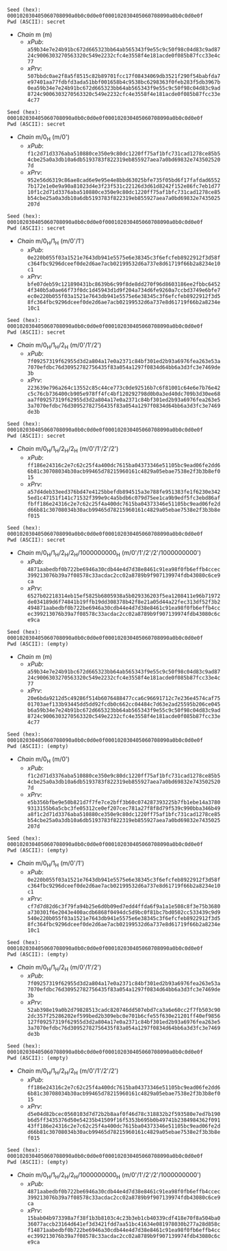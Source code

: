 ```
Seed (hex):  000102030405060708090a0b0c0d0e0f000102030405060708090a0b0c0d0e0f
Pwd (ASCII): secret
```

* *Chain* m (m)
  * *xPub*: `a59b34e7e24b91bc672d665323bb64ab565343f9e55c9c50f98c04d83c9ad8724c9006303270563320c549e2232cfc4e3558f4e181acde0f085b87fcc33e4c77`
  * *xPrv*: `507bbdc0ae2f8a5f8515c82b89701fcc17f08434069db3521f290f54babfda7e97401aa77fdbfd3ada51bbf001658b4c9538bc6298363f0feb283f5db3967b0ea59b34e7e24b91bc672d665323bb64ab565343f9e55c9c50f98c04d83c9ad8724c9006303270563320c549e2232cfc4e3558f4e181acde0f085b87fcc33e4c77`

```
Seed (hex):  000102030405060708090a0b0c0d0e0f000102030405060708090a0b0c0d0e0f
Pwd (ASCII): secret
```

* *Chain* m/0<sub>H</sub> (m/0')
  * *xPub*: `f1c2d71d3376aba510880ce350e9c80dc1220ff75af1bfc731cad1278ce85b54cbe25a0a3db10a6db5193783f822319eb855927aea7a0bd69832e7435025207d`
  * *xPrv*: `952e56d6319c86ae8cad6e9e95e4e8bbd63025bfe735f05bd6f17fafdad65527b172e1e0e9a90a81023d4e3f23f531c22126d3d61d8242f152e86fc7eb1d7710f1c2d71d3376aba510880ce350e9c80dc1220ff75af1bfc731cad1278ce85b54cbe25a0a3db10a6db5193783f822319eb855927aea7a0bd69832e7435025207d`

```
Seed (hex):  000102030405060708090a0b0c0d0e0f000102030405060708090a0b0c0d0e0f
Pwd (ASCII): secret
```

* *Chain* m/0<sub>H</sub>/1<sub>H</sub> (m/0'/1')
  * *xPub*: `0e220b055f03a1521e7643db941e5575e6e38345c3f6efcfeb8922912f3d58fc364fbc9296dceef0de2d6ae7acb02199532d6a737e8d61719f66b2a8234e10c1`
  * *xPrv*: `bfe07deb59c121890431bc8639b6c99f8de8dd270f96d8603186ee2fbbc64524f340b5a0ae66f73f0dc1d45943d1d9f204a734d6fe9260a7ccbd3749e6bfe7ec0e220b055f03a1521e7643db941e5575e6e38345c3f6efcfeb8922912f3d58fc364fbc9296dceef0de2d6ae7acb02199532d6a737e8d61719f66b2a8234e10c1`

```
Seed (hex):  000102030405060708090a0b0c0d0e0f000102030405060708090a0b0c0d0e0f
Pwd (ASCII): secret
```

* *Chain* m/0<sub>H</sub>/1<sub>H</sub>/2<sub>H</sub> (m/0'/1'/2')
  * *xPub*: `7f09257319f62955d3d2a804a17e0a2371c84bf301ed2b93a6976fea263e53a7070efdbc76d30952782756435f83a054a1297f0834d64bb6a3d3fc3e7469de3b`
  * *xPrv*: `223639e796a264c13552c85c44ce773c0de92516b7c6f81001c64e6e7b76e42c5c76cb736400cb905e978ff4fc4bf120292798d0b0a3ed40dc709b3d30ee68aa7f09257319f62955d3d2a804a17e0a2371c84bf301ed2b93a6976fea263e53a7070efdbc76d30952782756435f83a054a1297f0834d64bb6a3d3fc3e7469de3b`

```
Seed (hex):  000102030405060708090a0b0c0d0e0f000102030405060708090a0b0c0d0e0f
Pwd (ASCII): secret
```

* *Chain* m/0<sub>H</sub>/1<sub>H</sub>/2<sub>H</sub>/2<sub>H</sub> (m/0'/1'/2'/2')
  * *xPub*: `ff186e24316c2e7c62c25f4a400dc7615ba04373346e51105bc9ead06fe2dd66b81c30708034b30acb99465d78215960161c4829a05ebae7538e2f3b3b8ef015`
  * *xPrv*: `a57d4deb33eed376bd47e4125bbefdb894515a3e788fe951383fe1f6230e3425ed1c47151f141c71532f399e9c4a5bdb6c079d75ee1ca9b9edf5fc3ebd86affbff186e24316c2e7c62c25f4a400dc7615ba04373346e51105bc9ead06fe2dd66b81c30708034b30acb99465d78215960161c4829a05ebae7538e2f3b3b8ef015`

```
Seed (hex):  000102030405060708090a0b0c0d0e0f000102030405060708090a0b0c0d0e0f
Pwd (ASCII): secret
```

* *Chain* m/0<sub>H</sub>/1<sub>H</sub>/2<sub>H</sub>/2<sub>H</sub>/1000000000<sub>H</sub> (m/0'/1'/2'/2'/1000000000')
  * *xPub*: `4871aabedbf0b722be6946a30cdb44e4d7d38e8461c91ea98f0fb6effb4ccec399213076b39a7f08578c33acdac2cc02a8789b9f907139974fdb43080c6ce9ca`
  * *xPrv*: `6527b02218314eb15ef5825b6805938a5b029336203f5ea1208411e96b71972de034189d6f74841b19ffb19dd308378b42f8e21a05d44a22fec313df52f3b2494871aabedbf0b722be6946a30cdb44e4d7d38e8461c91ea98f0fb6effb4ccec399213076b39a7f08578c33acdac2cc02a8789b9f907139974fdb43080c6ce9ca`

```
Seed (hex):  000102030405060708090a0b0c0d0e0f000102030405060708090a0b0c0d0e0f
Pwd (ASCII): (empty)
```

* *Chain* m (m)
  * *xPub*: `a59b34e7e24b91bc672d665323bb64ab565343f9e55c9c50f98c04d83c9ad8724c9006303270563320c549e2232cfc4e3558f4e181acde0f085b87fcc33e4c77`
  * *xPrv*: `20e6bda9212d5c49286f514b6076488477cca6c96691712c7e236e4574caf7501703aef133b93445dd5dd92fcdb0c662cc04484c7d63e2ad25595b206ce045b6a59b34e7e24b91bc672d665323bb64ab565343f9e55c9c50f98c04d83c9ad8724c9006303270563320c549e2232cfc4e3558f4e181acde0f085b87fcc33e4c77`

```
Seed (hex):  000102030405060708090a0b0c0d0e0f000102030405060708090a0b0c0d0e0f
Pwd (ASCII): (empty)
```

* *Chain* m/0<sub>H</sub> (m/0')
  * *xPub*: `f1c2d71d3376aba510880ce350e9c80dc1220ff75af1bfc731cad1278ce85b54cbe25a0a3db10a6db5193783f822319eb855927aea7a0bd69832e7435025207d`
  * *xPrv*: `e5b356bfbe9e50b821d7f7fe7ce2bff3b60c074287393225b7fb1ebe14a37809313155b6a5cbc3fe05312ce0ef207cec781a27f8f8d79f539c990bba346b49a8f1c2d71d3376aba510880ce350e9c80dc1220ff75af1bfc731cad1278ce85b54cbe25a0a3db10a6db5193783f822319eb855927aea7a0bd69832e7435025207d`

```
Seed (hex):  000102030405060708090a0b0c0d0e0f000102030405060708090a0b0c0d0e0f
Pwd (ASCII): (empty)
```

* *Chain* m/0<sub>H</sub>/1<sub>H</sub> (m/0'/1')
  * *xPub*: `0e220b055f03a1521e7643db941e5575e6e38345c3f6efcfeb8922912f3d58fc364fbc9296dceef0de2d6ae7acb02199532d6a737e8d61719f66b2a8234e10c1`
  * *xPrv*: `cf7d7d82d6c3f79fa94b25e6d0b09ed7edd4ffda6f9a1a1e508c8f3e75b3680a730301f6e2043e400acdb6868f0494dc5d9bc0f81bc7bd0502cc533439c9d9540e220b055f03a1521e7643db941e5575e6e38345c3f6efcfeb8922912f3d58fc364fbc9296dceef0de2d6ae7acb02199532d6a737e8d61719f66b2a8234e10c1`

```
Seed (hex):  000102030405060708090a0b0c0d0e0f000102030405060708090a0b0c0d0e0f
Pwd (ASCII): (empty)
```

* *Chain* m/0<sub>H</sub>/1<sub>H</sub>/2<sub>H</sub> (m/0'/1'/2')
  * *xPub*: `7f09257319f62955d3d2a804a17e0a2371c84bf301ed2b93a6976fea263e53a7070efdbc76d30952782756435f83a054a1297f0834d64bb6a3d3fc3e7469de3b`
  * *xPrv*: `52ab398e19a0b2d79828513cadc820746dd507ebd7ca3a6e60cc2f7fb503c902dc357f25286202ef599bed2b309ebc0e701b6cfe55f630e21201ff40ef9856127f09257319f62955d3d2a804a17e0a2371c84bf301ed2b93a6976fea263e53a7070efdbc76d30952782756435f83a054a1297f0834d64bb6a3d3fc3e7469de3b`

```
Seed (hex):  000102030405060708090a0b0c0d0e0f000102030405060708090a0b0c0d0e0f
Pwd (ASCII): (empty)
```

* *Chain* m/0<sub>H</sub>/1<sub>H</sub>/2<sub>H</sub>/2<sub>H</sub> (m/0'/1'/2'/2')
  * *xPub*: `ff186e24316c2e7c62c25f4a400dc7615ba04373346e51105bc9ead06fe2dd66b81c30708034b30acb99465d78215960161c4829a05ebae7538e2f3b3b8ef015`
  * *xPrv*: `d5e04d82bcec0560103d7d72b2b8aaf0f46d78c318832b2f593580e7ed7b190b6d5ff3435376d50e54235b41509f16f5353b695b0b49741b2384984362f09143ff186e24316c2e7c62c25f4a400dc7615ba04373346e51105bc9ead06fe2dd66b81c30708034b30acb99465d78215960161c4829a05ebae7538e2f3b3b8ef015`

```
Seed (hex):  000102030405060708090a0b0c0d0e0f000102030405060708090a0b0c0d0e0f
Pwd (ASCII): (empty)
```

* *Chain* m/0<sub>H</sub>/1<sub>H</sub>/2<sub>H</sub>/2<sub>H</sub>/1000000000<sub>H</sub> (m/0'/1'/2'/2'/1000000000')
  * *xPub*: `4871aabedbf0b722be6946a30cdb44e4d7d38e8461c91ea98f0fb6effb4ccec399213076b39a7f08578c33acdac2cc02a8789b9f907139974fdb43080c6ce9ca`
  * *xPrv*: `15bab04b973398a7f38f1b3b8103c4c23b3eb1cb40339cdf418e70f8a504ba036077accb23164d641ef3d3421fdd7aa51bc41634e081978030b277a28d858cf14871aabedbf0b722be6946a30cdb44e4d7d38e8461c91ea98f0fb6effb4ccec399213076b39a7f08578c33acdac2cc02a8789b9f907139974fdb43080c6ce9ca`

